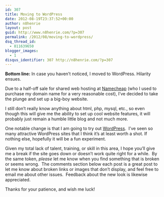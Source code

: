```yaml
---
id: 307
title: Moving to WordPress
date: 2012-08-19T23:37:52+00:00
author: n8henrie
layout: post
guid: http://www.n8henrie.com/?p=307
permalink: /2012/08/moving-to-wordpress/
dsq_thread_id:
  - 811639650
blogger_images:
  - 1
disqus_identifier: 307 http://n8henrie.com/?p=307
---
```

**Bottom line:** In case you haven&#8217;t noticed, I moved to WordPress. Hilarity ensues.
  
<!--more-->


  
Due to a half-off sale for shared web hosting at <a href="http://www.namecheap.com/?aff=36829" target="_blank">Namecheap</a> (who I used to purchase my domain name for a very reasonable cost), I&#8217;ve decided to take the plunge and set up a big-boy website. 

I still don&#8217;t really know anything about html, php, mysql, etc., so even though this will give me the ability to set up cool website features, it will probably just remain a humble little blog and not much more.

One notable change is that I am going to try out [WordPress](http://wordpress.org/).&nbsp; I&#8217;ve seen so many attractive WordPress sites that I think it&#8217;s at least worth a shot. If nothing else, hopefully it will be a fun experiment.

Given my total lack of talent, training, or skill in this area, I hope you&#8217;ll give me a break if the site goes down or doesn&#8217;t work quite right for a while. &nbsp;By the same token, _please_ let me know when you find something that is broken or seems wrong. &nbsp;The comments section below each post is a great post to let me know about broken links or images that don&#8217;t display, and feel free to email me about other issues. &nbsp;Feedback about the new look is likewise appreciated.

Thanks for your patience, and wish me luck!